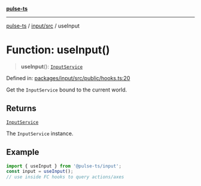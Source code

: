 [**pulse-ts**](../../../README.md)

***

[pulse-ts](../../../README.md) / [input/src](../README.md) / useInput

# Function: useInput()

> **useInput**(): [`InputService`](../classes/InputService.md)

Defined in: [packages/input/src/public/hooks.ts:20](https://github.com/jlehett/pulse-ts/blob/a2a18767041a6b69ca4c5f6131d2de266097750e/packages/input/src/public/hooks.ts#L20)

Get the `InputService` bound to the current world.

## Returns

[`InputService`](../classes/InputService.md)

The `InputService` instance.

## Example

```ts
import { useInput } from '@pulse-ts/input';
const input = useInput();
// use inside FC hooks to query actions/axes
```
